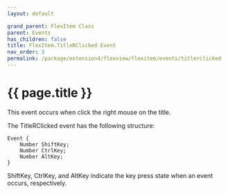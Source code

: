 ```yaml
---
layout: default

grand_parent: FlexItem Class
parent: Events
has_children: false
title: FlexItem.TitleRClicked Event
nav_order: 3
permalink: /package/extension4/flexview/flexitem/events/titlerclicked
---
```

# {{ page.title }}

This event occurs when click the right mouse on the title.

The TitleRClicked event has the following structure:

```
Event {
    Number ShiftKey;
    Number CtrlKey;
    Number AltKey;
}
```

ShiftKey, CtrlKey, and AltKey indicate the key press state when an event occurs, respectively.